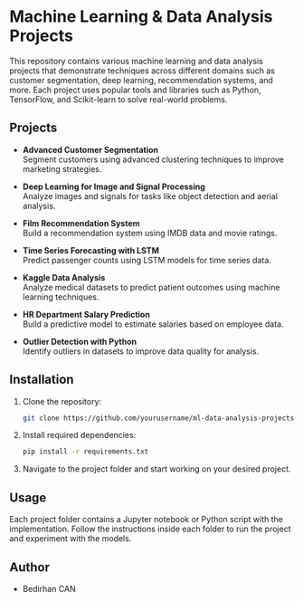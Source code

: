 # Machine Learning & Data Analysis Projects

This repository contains various machine learning and data analysis projects that demonstrate techniques across different domains such as customer segmentation, deep learning, recommendation systems, and more. Each project uses popular tools and libraries such as Python, TensorFlow, and Scikit-learn to solve real-world problems.

## Projects

- **Advanced Customer Segmentation**  
  Segment customers using advanced clustering techniques to improve marketing strategies.

- **Deep Learning for Image and Signal Processing**  
  Analyze images and signals for tasks like object detection and aerial analysis.

- **Film Recommendation System**  
  Build a recommendation system using IMDB data and movie ratings.

- **Time Series Forecasting with LSTM**  
  Predict passenger counts using LSTM models for time series data.

- **Kaggle Data Analysis**  
  Analyze medical datasets to predict patient outcomes using machine learning techniques.

- **HR Department Salary Prediction**  
  Build a predictive model to estimate salaries based on employee data.

- **Outlier Detection with Python**  
  Identify outliers in datasets to improve data quality for analysis.

## Installation

1. Clone the repository:
   ```bash
   git clone https://github.com/yourusername/ml-data-analysis-projects.git
   ```
2. Install required dependencies:
   ```bash
   pip install -r requirements.txt
   ```

3. Navigate to the project folder and start working on your desired project.

## Usage

Each project folder contains a Jupyter notebook or Python script with the implementation. Follow the instructions inside each folder to run the project and experiment with the models.

## Author
- Bedirhan CAN
